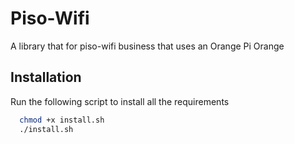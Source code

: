 
# Piso-Wifi

A library that for piso-wifi business that uses an Orange Pi Orange




## Installation

Run the following script to install all the requirements

```bash
  chmod +x install.sh
  ./install.sh
```
    